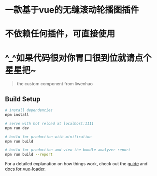 # 一款基于vue的无缝滚动轮播图插件
# 不依赖任何插件，可直接使用
# ^_^如果代码很对你胃口很到位就请点个星星把~

> the custom component from liwenhao

## Build Setup

``` bash
# install dependencies
npm install

# serve with hot reload at localhost:1111
npm run dev

# build for production with minification
npm run build

# build for production and view the bundle analyzer report
npm run build --report
```

For a detailed explanation on how things work, check out the [guide](http://vuejs-templates.github.io/webpack/) and [docs for vue-loader](http://vuejs.github.io/vue-loader).
